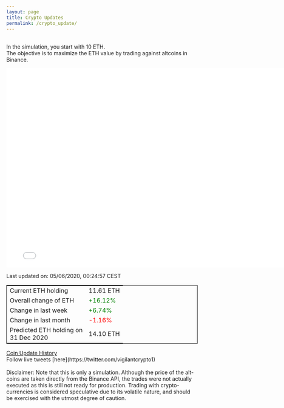 ```yaml
---
layout: page
title: Crypto Updates
permalink: /crypto_update/
---
```

<br>In the simulation, you start with 10 ETH.<br>The objective is to maximize the ETH value by trading against altcoins 
in Binance.

<iframe width="775" height="525" frameborder="0" scrolling="no" src="//plotly.com/~vikramaditya91/109.embed"></iframe>

Last updated on: 05/06/2020, 00:24:57 CEST 
<table style="border:1px solid black;margin-left:auto;margin-right:auto;">
	<tbody>
	<tr>
		<td>Current ETH holding</td>
		<td>     11.61 ETH</td>
	</tr>
	<tr>
		<td>Overall change of ETH</td>
		<td><font color="green">+16.12%</font></td>
	</tr>
	<tr>
		<td>Change in last week</td>
		<td><font color="green">+6.74%</font></td>
	</tr>
	<tr>
		<td>Change in last month</td>
		<td><font color="red">-1.16%</font></td>
	</tr>
    <tr>
		<td>Predicted ETH holding on<br>31 Dec 2020</td>
		<td>     14.10 ETH</td>
	</tr>
	</tbody>
</table>
<a href="{{ site.baseurl }}/crypto_history">Coin Update History</a>
<br>
Follow live tweets [here](https://twitter.com/vigilantcrypto1)
<br>
<br>
Disclaimer:
Note that this is only a simulation. Although the price of the alt-coins are taken directly from the Binance API, the trades were not actually executed as this is still not ready for production.
Trading with crypto-currencies is considered speculative due to its volatile nature, and should be exercised with the utmost degree of caution.